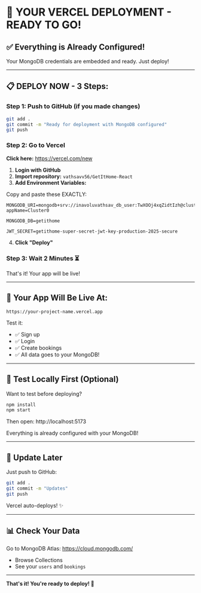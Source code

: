 # 🚀 YOUR VERCEL DEPLOYMENT - READY TO GO!

## ✅ Everything is Already Configured!

Your MongoDB credentials are embedded and ready. Just deploy!

---

## 📋 DEPLOY NOW - 3 Steps:

### Step 1: Push to GitHub (if you made changes)

```bash
git add .
git commit -m "Ready for deployment with MongoDB configured"
git push
```

### Step 2: Go to Vercel

**Click here:** https://vercel.com/new

1. **Login with GitHub**
2. **Import repository:** `vathsavv56/GetItHome-React`
3. **Add Environment Variables:**

Copy and paste these EXACTLY:

```
MONGODB_URI=mongodb+srv://inavoluvathsav_db_user:TwXOOj4xqZidtIzh@cluster0.pg4mf7a.mongodb.net/?appName=Cluster0
```

```
MONGODB_DB=getithome
```

```
JWT_SECRET=getithome-super-secret-jwt-key-production-2025-secure
```

4. **Click "Deploy"**

### Step 3: Wait 2 Minutes ⏳

That's it! Your app will be live!

---

## 🎉 Your App Will Be Live At:

`https://your-project-name.vercel.app`

Test it:
- ✅ Sign up
- ✅ Login
- ✅ Create bookings
- ✅ All data goes to your MongoDB!

---

## 🧪 Test Locally First (Optional)

Want to test before deploying?

```bash
npm install
npm start
```

Then open: http://localhost:5173

Everything is already configured with your MongoDB!

---

## 🔄 Update Later

Just push to GitHub:

```bash
git add .
git commit -m "Updates"
git push
```

Vercel auto-deploys! ✨

---

## 📊 Check Your Data

Go to MongoDB Atlas:
https://cloud.mongodb.com/

- Browse Collections
- See your `users` and `bookings`

---

**That's it! You're ready to deploy! 🚀**
